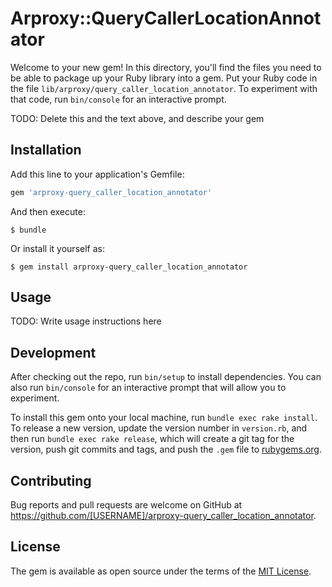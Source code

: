 # Arproxy::QueryCallerLocationAnnotator

Welcome to your new gem! In this directory, you'll find the files you need to be able to package up your Ruby library into a gem. Put your Ruby code in the file `lib/arproxy/query_caller_location_annotator`. To experiment with that code, run `bin/console` for an interactive prompt.

TODO: Delete this and the text above, and describe your gem

## Installation

Add this line to your application's Gemfile:

```ruby
gem 'arproxy-query_caller_location_annotator'
```

And then execute:

    $ bundle

Or install it yourself as:

    $ gem install arproxy-query_caller_location_annotator

## Usage

TODO: Write usage instructions here

## Development

After checking out the repo, run `bin/setup` to install dependencies. You can also run `bin/console` for an interactive prompt that will allow you to experiment.

To install this gem onto your local machine, run `bundle exec rake install`. To release a new version, update the version number in `version.rb`, and then run `bundle exec rake release`, which will create a git tag for the version, push git commits and tags, and push the `.gem` file to [rubygems.org](https://rubygems.org).

## Contributing

Bug reports and pull requests are welcome on GitHub at https://github.com/[USERNAME]/arproxy-query_caller_location_annotator.


## License

The gem is available as open source under the terms of the [MIT License](http://opensource.org/licenses/MIT).

